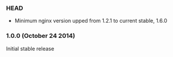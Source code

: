 ### HEAD

 * Minimum nginx version upped from 1.2.1 to current stable, 1.6.0

### 1.0.0 (October 24 2014)

Initial stable release
